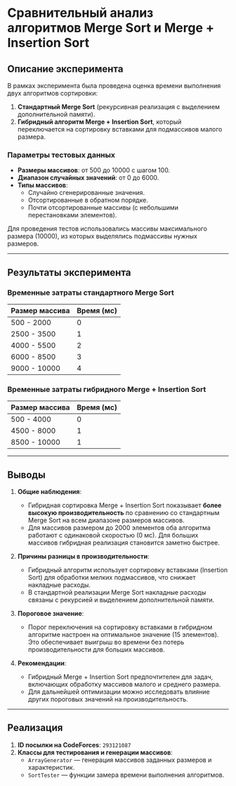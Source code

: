 # Сравнительный анализ алгоритмов Merge Sort и Merge + Insertion Sort

## Описание эксперимента

В рамках эксперимента была проведена оценка времени выполнения двух алгоритмов сортировки:
1. **Стандартный Merge Sort** (рекурсивная реализация с выделением дополнительной памяти).
2. **Гибридный алгоритм Merge + Insertion Sort**, который переключается на сортировку вставками для подмассивов малого размера.

### Параметры тестовых данных
- **Размеры массивов**: от 500 до 10000 с шагом 100.
- **Диапазон случайных значений**: от 0 до 6000.
- **Типы массивов**:
  - Случайно сгенерированные значения.
  - Отсортированные в обратном порядке.
  - Почти отсортированные массивы (с небольшими перестановками элементов).

Для проведения тестов использовались массивы максимального размера (10000), из которых выделялись подмассивы нужных размеров.

---

## Результаты эксперимента

### Временные затраты стандартного Merge Sort
| Размер массива | Время (мс) |
|----------------|------------|
| 500 - 2000     | 0          |
| 2500 - 3500    | 1          |
| 4000 - 5500    | 2          |
| 6000 - 8500    | 3          |
| 9000 - 10000   | 4          |


### Временные затраты гибридного Merge + Insertion Sort
| Размер массива | Время (мс) |
|----------------|------------|
| 500 - 4000     | 0          |
| 4500 - 8000    | 1          |
| 8500 - 10000   | 1          |

---

## Выводы

1. **Общие наблюдения**:
   - Гибридная сортировка Merge + Insertion Sort показывает **более высокую производительность** по сравнению со стандартным Merge Sort на всем диапазоне размеров массивов.
   - Для массивов размером до 2000 элементов оба алгоритма работают с одинаковой скоростью (0 мс). Для больших массивов гибридная реализация становится заметно быстрее.

2. **Причины разницы в производительности**:
   - Гибридный алгоритм использует сортировку вставками (Insertion Sort) для обработки мелких подмассивов, что снижает накладные расходы.
   - В стандартной реализации Merge Sort накладные расходы связаны с рекурсией и выделением дополнительной памяти.

3. **Пороговое значение**:
   - Порог переключения на сортировку вставками в гибридном алгоритме настроен на оптимальное значение (15 элементов). Это обеспечивает выигрыш во времени без потерь производительности для больших массивов.

4. **Рекомендации**:
   - Гибридный Merge + Insertion Sort предпочтителен для задач, включающих обработку массивов малого и среднего размера.
   - Для дальнейшей оптимизации можно исследовать влияние других пороговых значений на производительность.

---

## Реализация

1. **ID посылки на CodeForces**: `293121087`
2. **Классы для тестирования и генерации массивов**:
   - `ArrayGenerator` — генерация массивов заданных размеров и характеристик.
   - `SortTester` — функции замера времени выполнения алгоритмов.

